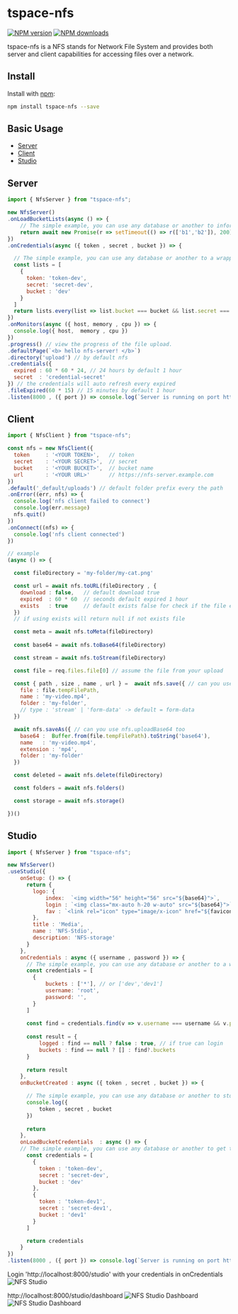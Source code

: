 # tspace-nfs

[![NPM version](https://img.shields.io/npm/v/tspace-nfs.svg)](https://www.npmjs.com)
[![NPM downloads](https://img.shields.io/npm/dm/tspace-nfs.svg)](https://www.npmjs.com)

tspace-nfs is a NFS stands for Network File System and provides both server and client capabilities for accessing files over a network.

## Install

Install with [npm](https://www.npmjs.com/):

```sh
npm install tspace-nfs --save

```
## Basic Usage
- [Server](#server)
- [Client](#client)
- [Studio](#studio)

## Server
```js
import { NfsServer } from "tspace-nfs";

new NfsServer()
.onLoadBucketLists(async () => {
    // The simple example, you can use any database or another to inform the server about the available bucket lists.
    return await new Promise(r => setTimeout(() => r(['b1','b2']), 200));
})
.onCredentials(async ({ token , secret , bucket }) => {

  // The simple example, you can use any database or another to a wrapper check the credentials.
  const lists = [
    {
      token: 'token-dev',
      secret: 'secret-dev',
      bucket : 'dev'
    }
  ]
  return lists.every(list => list.bucket === bucket && list.secret === secret && list.token === token)
})
.onMonitors(async ({ host, memory , cpu }) => {
  console.log({ host,  memory , cpu })
})
.progress() // view the progress of the file upload.
.defaultPage(`<b> hello nfs-server! </b>`)
.directory('upload') // by default nfs
.credentials({
  expired : 60 * 60 * 24, // 24 hours by default 1 hour
  secret  : 'credential-secret'
}) // the credentials will auto refresh every expired
.fileExpired(60 * 15) // 15 minutes by default 1 hour
.listen(8000 , ({ port }) => console.log(`Server is running on port http://localhost:${port}`))

```
## Client
```js
import { NfsClient } from "tspace-nfs";

const nfs = new NfsClient({
  token     : '<YOUR TOKEN>',   // token
  secret    : '<YOUR SECRET>',  // secret
  bucket    : '<YOUR BUCKET>',  // bucket name
  url       : '<YOUR URL>'      // https://nfs-server.example.com
})
.default('_default/uploads') // default folder prefix every the path
.onError((err, nfs) => {
  console.log('nfs client failed to connect')
  console.log(err.message)
  nfs.quit()
})
.onConnect((nfs) => {
  console.log('nfs client connected')
})

// example
(async () => {

  const fileDirectory = 'my-folder/my-cat.png'

  const url = await nfs.toURL(fileDirectory , { 
    download : false,   // default download true 
    expired  : 60 * 60  // seconds default expired 1 hour
    exists   : true     // default exists false for check if the file exists
  }) 
  // if using exists will return null if not exists file

  const meta = await nfs.toMeta(fileDirectory)
  
  const base64 = await nfs.toBase64(fileDirectory)

  const stream = await nfs.toStream(fileDirectory)

  const file = req.files.file[0] // assume the file from your upload

  const { path , size , name , url } =  await nfs.save({ // can you use nfs.upload too
    file : file.tempFilePath,
    name : 'my-video.mp4',
    folder : 'my-folder',
    // type : 'stream' | 'form-data' -> default = form-data
  })

  await nfs.saveAs({ // can you use nfs.uploadBase64 too
    base64 :  Buffer.from(file.tempFilePath).toString('base64'),
    name   : 'my-video.mp4',
    extension : 'mp4',
    folder : 'my-folder'
  })

  const deleted = await nfs.delete(fileDirectory)

  const folders = await nfs.folders()

  const storage = await nfs.storage()

})()

```

## Studio
```js
import { NfsServer } from "tspace-nfs";

new NfsServer()
.useStudio({
    onSetup: () => {
      return {
        logo: {
            index:  `<img width="56" height="56" src="${base64}">`,
            login : `<img class="mx-auto h-20 w-auto" src="${base64}">`,
            fav : `<link rel="icon" type="image/x-icon" href="${favicon}">`
        },
        title : 'Media',
        name : 'NFS-Stdio',
        description: 'NFS-storage'
      }
    },
    onCredentials : async ({ username , password }) => {
      // The simple example, you can use any database or another to a wrapper check the credentials for studio.
      const credentials = [
        {
            buckets : ['*'], // or ['dev','dev1']
            username: 'root',
            password: '',
        }
      ]
  
      const find = credentials.find(v => v.username === username && v.password === password )
  
      const result = {
          logged : find == null ? false : true, // if true can login
          buckets : find == null ? [] : find?.buckets
      }
  
      return result
    },
    onBucketCreated : async ({ token , secret , bucket }) => {

      // The simple example, you can use any database or another to store data.
      console.log({
          token , secret , bucket
      })
    
      return
    },
    onLoadBucketCredentials  : async () => {
    // The simple example, you can use any database or another to get the credentials.
      const credentials = [
        {
          token : 'token-dev', 
          secret : 'secret-dev', 
          bucket : 'dev'
        },
        {
          token : 'token-dev1', 
          secret : 'secret-dev1', 
          bucket : 'dev1'
        }
      ]

      return credentials 
    }
})
.listen(8000 , ({ port }) => console.log(`Server is running on port http://localhost:${port}/studio`))
```

Login 'http://localhost:8000/studio' with your credentials in onCredentials
![NFS Studio](https://raw.githubusercontent.com/thanathip41/tspace-nfs/master/images/nfs-studio.png)

http://localhost:8000/studio/dashboard
![NFS Studio Dashboard](https://raw.githubusercontent.com/thanathip41/tspace-nfs/master/images/nfs-studio-dashboard.png)
![NFS Studio Dashboard](https://raw.githubusercontent.com/thanathip41/tspace-nfs/master/images/nfs-studio-console.png)
